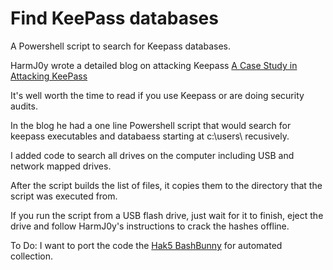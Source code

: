 # Find KeePass databases
A Powershell script to search for Keepass databases.

HarmJ0y wrote a detailed blog on attacking Keepass [A Case Study in Attacking KeePass](http://www.harmj0y.net/blog/redteaming/a-case-study-in-attacking-keepass/)

It's well worth the time to read if you use Keepass or are doing security audits.

In the blog he had a one line Powershell script that would search for keepass executables and databaess starting at c:\users\ recusively.   

I added code to search all drives on the computer including USB and network mapped drives.

After the script builds the list of files, it copies them to the directory that the script was executed from.

If you run the script from a USB flash drive, just wait for it to finish, eject the drive and follow HarmJ0y's instructions to crack the hashes offline.

To Do:
I want to port the code the [Hak5 BashBunny](https://hakshop.com/products/bash-bunny) for automated collection. 
